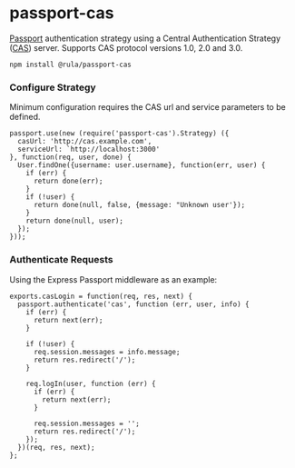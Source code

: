 # passport-cas

[Passport](http://passportjs.org/) authentication strategy using a Central
Authentication Strategy ([CAS](https://wiki.jasig.org/display/CAS/Home)) server.
Supports CAS protocol versions 1.0, 2.0 and 3.0.

```
npm install @rula/passport-cas
```

### Configure Strategy

Minimum configuration requires the CAS url and service parameters to be defined.

```
passport.use(new (require('passport-cas').Strategy) ({
  casUrl: 'http://cas.example.com',
  serviceUrl: `http://localhost:3000'
}, function(req, user, done) {
  User.findOne({username: user.username}, function(err, user) {
    if (err) {
      return done(err);
    }
    if (!user) {
      return done(null, false, {message: "Unknown user'});
    }
    return done(null, user);
  });
}));
```

### Authenticate Requests

Using the Express Passport middleware as an example:

```
exports.casLogin = function(req, res, next) {
  passport.authenticate('cas', function (err, user, info) {
    if (err) {
      return next(err);
    }

    if (!user) {
      req.session.messages = info.message;
      return res.redirect('/');
    }

    req.logIn(user, function (err) {
      if (err) {
        return next(err);
      }

      req.session.messages = '';
      return res.redirect('/');
    });
  })(req, res, next);
};
```
